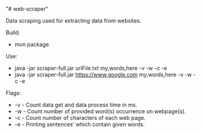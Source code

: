 "# web-scraper" 

Data scraping used for extracting data from websites.

Build:
- mvn package
	
Use:
- java -jar scraper-full.jar uriFile.txt my,words,here -v -w -c -e
- java -jar scraper-full.jar https://www.google.com my,words,here -v -w -c -e
	
Flags:
- -v - Count data get and data process time in ms.
- -w - Count number of provided word(s) occurrence on webpage(s).
- -c - Count number of characters of each web page.
- -e - Printing sentences’ which contain given words.
	
